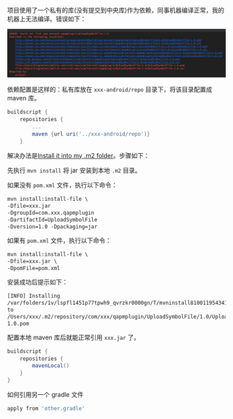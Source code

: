 
项目使用了一个私有的库(没有提交到中央库)作为依赖，同事机器编译正常，我的机器上无法编译。错误如下：

![](use-maven-local/maven-local.png)

依赖配置是这样的：私有库放在 `xxx-android/repo` 目录下，将该目录配置成 maven 库。

```groovy
buildscript {
    repositories {
        ...
        maven {url uri('../xxx-android/repo')}        
    }
```

解决办法是[Install it into my .m2 folder](https://www.eviltester.com/2017/10/maven-local-dependencies.html)。步骤如下：

先执行 `mvn install` 将 jar 安装到本地 `.m2` 目录。

如果没有 `pom.xml` 文件，执行以下命令：

```
mvn install:install-file \
-Dfile=xxx.jar
-DgroupId=com.xxx.qapmplugin
-DartifactId=UploadSymbolFile
-Dversion=1.0 -Dpackaging=jar
```

如果有 `pom.xml` 文件，执行以下命令：

```
mvn install:install-file \
-Dfile=xxx.jar \
-DpomFile=pom.xml
```

安装成功后提示如下：

```
[INFO] Installing /var/folders/1v/lspfl1451p77tpwh9_qvrzkr0000gn/T/mvninstall8100119543416056253.pom to /Users/xxx/.m2/repository/com/xxx/qapmplugin/UploadSymbolFile/1.0/UploadSymbolFile-1.0.pom
```

配置本地 maven 库后就能正常引用 `xxx.jar` 了。

```groovy
buildscript {
    repositories {
        mavenLocal()
    }
}
```

如何引用另一个 gradle 文件

```groovy
apply from 'other.gradle'
```